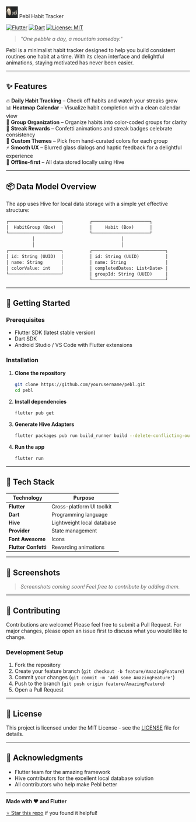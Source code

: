 <img src="assets/pebl1.png" width="32" height="32"> Pebl Habit Tracker

[![Flutter](https://img.shields.io/badge/Flutter-02569B?style=for-the-badge&logo=flutter&logoColor=white)](https://flutter.dev)
[![Dart](https://img.shields.io/badge/Dart-0175C2?style=for-the-badge&logo=dart&logoColor=white)](https://dart.dev)
[![License: MIT](https://img.shields.io/badge/License-MIT-yellow.svg?style=for-the-badge)](https://opensource.org/licenses/MIT)

> *"One pebble a day, a mountain someday."*

Pebl is a minimalist habit tracker designed to help you build consistent routines one habit at a time. With its clean interface and delightful animations, staying motivated has never been easier.

---

## ✨ Features

🔥 **Daily Habit Tracking** – Check off habits and watch your streaks grow  
📊 **Heatmap Calendar** – Visualize habit completion with a clean calendar view  
🎯 **Group Organization** – Organize habits into color-coded groups for clarity  
🎉 **Streak Rewards** – Confetti animations and streak badges celebrate consistency  
🎨 **Custom Themes** – Pick from hand-curated colors for each group  
⚡ **Smooth UX** – Blurred glass dialogs and haptic feedback for a delightful experience  
💾 **Offline-first** – All data stored locally using Hive

---

## 📦 Data Model Overview

The app uses Hive for local data storage with a simple yet effective structure:

```
┌────────────────────┐          ┌──────────────────────┐
│  HabitGroup (Box)  │          │     Habit (Box)      │
└────────────────────┘          └──────────────────────┘
          │                                 │
          │                                 │
┌────────────────────┐          ┌────────────────────────────┐
│ id: String (UUID)  │          │ id: String (UUID)          │
│ name: String       │          │ name: String               │
│ colorValue: int    │          │ completedDates: List<Date> │
└────────────────────┘          │ groupId: String (UUID)     │
                                └────────────────────────────┘
```

---

## 🚀 Getting Started

### Prerequisites

- Flutter SDK (latest stable version)
- Dart SDK
- Android Studio / VS Code with Flutter extensions

### Installation

1. **Clone the repository**
   ```bash
   git clone https://github.com/yourusername/pebl.git
   cd pebl
   ```

2. **Install dependencies**
   ```bash
   flutter pub get
   ```

3. **Generate Hive Adapters**
   ```bash
   flutter packages pub run build_runner build --delete-conflicting-outputs
   ```

4. **Run the app**
   ```bash
   flutter run
   ```

---

## 🧰 Tech Stack

| Technology           | Purpose |
|----------------------|---------|
| **Flutter**          | Cross-platform UI toolkit |
| **Dart**             | Programming language |
| **Hive**             | Lightweight local database |
| **Provider**         | State management |
| **Font Awesome**     | Icons |
| **Flutter Confetti** | Rewarding animations |

---

## 📱 Screenshots

> *Screenshots coming soon! Feel free to contribute by adding them.*

---

## 🤝 Contributing

Contributions are welcome! Please feel free to submit a Pull Request. For major changes, please open an issue first to discuss what you would like to change.

### Development Setup

1. Fork the repository
2. Create your feature branch (`git checkout -b feature/AmazingFeature`)
3. Commit your changes (`git commit -m 'Add some AmazingFeature'`)
4. Push to the branch (`git push origin feature/AmazingFeature`)
5. Open a Pull Request

---

## 📝 License

This project is licensed under the MIT License - see the [LICENSE](LICENSE) file for details.

---

## 🙏 Acknowledgments

- Flutter team for the amazing framework
- Hive contributors for the excellent local database solution
- All contributors who help make Pebl better

---



**Made with ❤️ and Flutter**

[⭐ Star this repo](https://github.com/yourusername/pebl) if you found it helpful!

